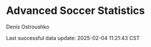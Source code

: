 # Advanced Soccer Statistics
Denis Ostroushko

<!-- gfm -->

Last successful data update: 2025-02-04 11:21:43 CST
